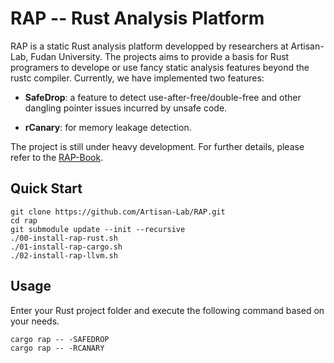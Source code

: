 # RAP -- Rust Analysis Platform
RAP is a static Rust analysis platform developped by researchers at Artisan-Lab, Fudan University. The projects aims to provide a basis for Rust programers to develope or use fancy static analysis features beyond the rustc compiler. Currently, we have implemented two features:

- **SafeDrop**: a feature to detect use-after-free/double-free and other dangling pointer issues incurred by unsafe code.

- **rCanary**: for memory leakage detection. 

The project is still under heavy development. 
For further details, please refer to the [RAP-Book](https://artisan-lab.github.io/RAP-Book).

## Quick Start

```shell
git clone https://github.com/Artisan-Lab/RAP.git
cd rap
git submodule update --init --recursive
./00-install-rap-rust.sh
./01-install-rap-cargo.sh
./02-install-rap-llvm.sh
```

## Usage

Enter your Rust project folder and execute the following command based on your needs.

```
cargo rap -- -SAFEDROP
cargo rap -- -RCANARY
```
